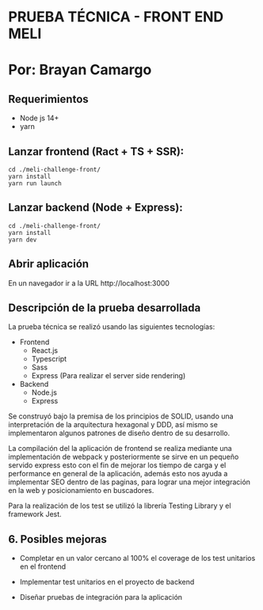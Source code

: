 # PRUEBA TÉCNICA - FRONT END MELI
# Por: Brayan Camargo
 
## Requerimientos
 
+ Node js 14+
+ yarn
 
## Lanzar frontend (Ract + TS + SSR):
 
```
cd ./meli-challenge-front/
yarn install
yarn run launch
```
## Lanzar backend (Node + Express):
 
```
cd ./meli-challenge-front/
yarn install
yarn dev
```
 
## Abrir aplicación
 
En un navegador ir a la URL http://localhost:3000
 
## Descripción de la prueba desarrollada
 
La prueba técnica se realizó usando las siguientes tecnologías:
 
+ Frontend
    + React.js
    + Typescript
    + Sass
    + Express (Para realizar el server side rendering)
+ Backend
    + Node.js
    + Express
 
Se construyó bajo la premisa de los principios de SOLID, usando una interpretación de la arquitectura hexagonal y DDD, así mismo se implementaron algunos patrones de diseño dentro de su desarrollo.
 
La compilación del la aplicación de frontend se realiza mediante una implementación de webpack y posteriormente se sirve en un pequeño servido express esto con el fin de mejorar los tiempo de carga y el performance en general de la aplicación, además esto nos ayuda a implementar SEO dentro de las paginas, para lograr una mejor integración en la web y posicionamiento en buscadores.
 
Para la realización de los test se utilizó la librería Testing Library y el framework Jest.
 
 
## 6. Posibles mejoras
 
+ Completar en un valor cercano al 100% el coverage de los test unitarios en el frontend
 
+ Implementar test unitarios en el proyecto de backend
 
+ Diseñar pruebas de integración para la aplicación
